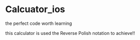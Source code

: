 # Calcuator_ios
the perfect code worth learning 


this calculator is used the Reverse Polish notation to achieve!!
